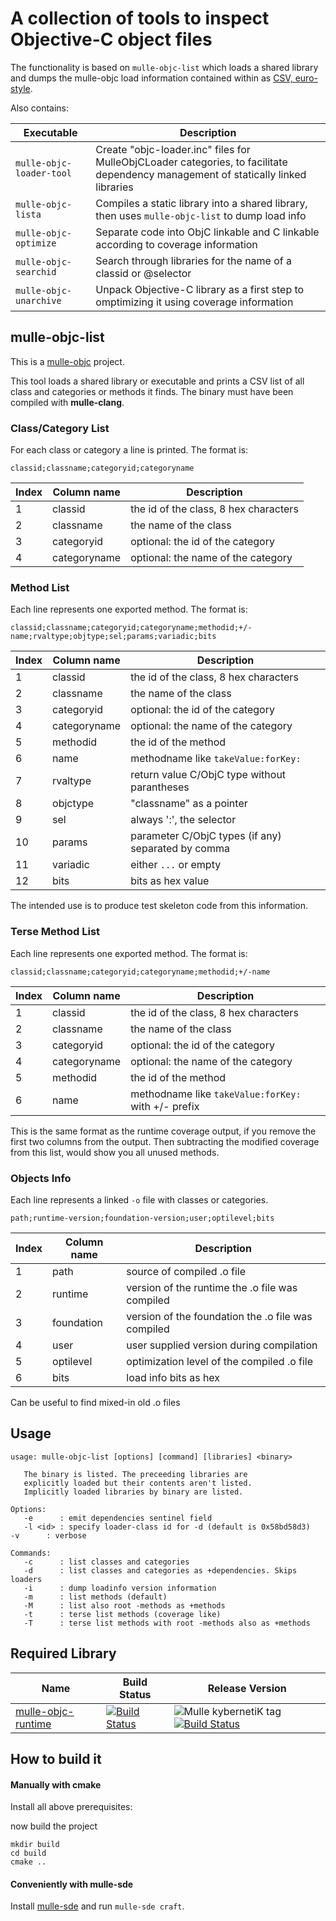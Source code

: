 
# A collection of tools to inspect Objective-C object files

The functionality is based on `mulle-objc-list` which loads a shared
library and dumps the mulle-objc load information contained within as
[CSV, euro-style](https://en.wikipedia.org/wiki/Comma-separated_values).

Also contains:

Executable               | Description
-------------------------|------------------------
`mulle-objc-loader-tool` | Create "objc-loader.inc" files for MulleObjCLoader categories, to facilitate dependency management of statically linked libraries
`mulle-objc-lista`       | Compiles a static library into a shared library, then uses `mulle-objc-list` to dump load info
`mulle-objc-optimize`    | Separate code into ObjC linkable and C linkable according to coverage information
`mulle-objc-searchid`    | Search through libraries for the name of a classid or @selector
`mulle-objc-unarchive`   | Unpack Objective-C library as a first step to omptimizing it using coverage information


## mulle-objc-list

This is a [mulle-objc](https://github.com/mulle-objc) project.

This tool loads a shared library or executable and prints a CSV list of all
class and categories or methods it finds. The binary must have been
compiled with **mulle-clang**.


### Class/Category List

For each class or category a line is printed. The format is:

`classid;classname;categoryid;categoryname`

Index | Column name  | Description
------|--------------|---------------------------------
1     | classid      |  the id of the class, 8 hex characters
2     | classname    |  the name of the class
3     | categoryid   |  optional: the id of the category
4     | categoryname |  optional: the name of the category


### Method List

Each line represents one exported method. The format is:

`classid;classname;categoryid;categoryname;methodid;+/-name;rvaltype;objtype;sel;params;variadic;bits`

Index | Column name  | Description
------|--------------|---------------------------------
1     | classid      |  the id of the class, 8 hex characters
2     | classname    |  the name of the class
3     | categoryid   |  optional: the id of the category
4     | categoryname |  optional: the name of the category
5     | methodid     |  the id of the method
6     | name         |  methodname like `takeValue:forKey:`
7     | rvaltype     |  return value C/ObjC type without parantheses
8     | objctype     |  "classname" as a pointer
9     | sel          |  always ':', the selector
10    | params       |  parameter C/ObjC types (if any) separated by comma
11    | variadic     |  either `...` or empty
12    | bits         |  bits as hex value

The intended use is to produce test skeleton code from this information.


### Terse Method List

Each line represents one exported method. The format is:

`classid;classname;categoryid;categoryname;methodid;+/-name`

Index | Column name  | Description
------|--------------|---------------------------------
1     | classid      |  the id of the class, 8 hex characters
2     | classname    |  the name of the class
3     | categoryid   |  optional: the id of the category
4     | categoryname |  optional: the name of the category
5     | methodid     |  the id of the method
6     | name         |  methodname like `takeValue:forKey:` with +/- prefix


This is the same format as the runtime coverage output, if you remove the first
two columns from the output. Then subtracting the modified coverage from this
list, would show you all unused methods.


### Objects Info

Each line represents a linked `-o` file with classes or categories.

`path;runtime-version;foundation-version;user;optilevel;bits`


Index | Column name  | Description
------|--------------|---------------------------------
1     | path         | source of compiled .o file
2     | runtime      | version of the runtime the .o file was compiled
3     | foundation   | version of the foundation the .o file was compiled
4     | user         | user supplied version during compilation
5     | optilevel    | optimization level of the compiled .o file
6     | bits         | load info bits as hex


Can be useful to find mixed-in old .o files


## Usage

```
usage: mulle-objc-list [options] [command] [libraries] <binary>

   The binary is listed. The preceeding libraries are
   explicitly loaded but their contents aren't listed.
   Implicitly loaded libraries by binary are listed.

Options:
   -e      : emit dependencies sentinel field
   -l <id> : specify loader-class id for -d (default is 0x58bd58d3)   -v      : verbose

Commands:
   -c      : list classes and categories
   -d      : list classes and categories as +dependencies. Skips loaders
   -i      : dump loadinfo version information
   -m      : list methods (default)
   -M      : list also root -methods as +methods
   -t      : terse list methods (coverage like)
   -T      : terse list methods with root -methods also as +methods
```


## Required Library

  Name         | Build Status | Release Version
---------------|--------------|---------------------------------
[mulle-objc-runtime](//github.com/mulle-objc/mulle-objc-runtime) | [![Build Status](https://travis-ci.org/mulle-objc/mulle-objc-runtime.svg?branch=release)](https://travis-ci.org/mulle-objc/mulle-objc-runtime) | ![Mulle kybernetiK tag](https://img.shields.io/github/tag/mulle-objc/mulle-objc-runtime.svg) [![Build Status](https://travis-ci.org/mulle-objc/mulle-objc-runtime.svg?branch=release)](https://travis-ci.org/mulle-objc/mulle-objc-runtime)

## How to build it

#### Manually with cmake

Install all above prerequisites:

now build the project

```
mkdir build
cd build
cmake ..
```

#### Conveniently with mulle-sde

Install [mulle-sde](//github.com/mulle-sde) and run `mulle-sde craft`.

